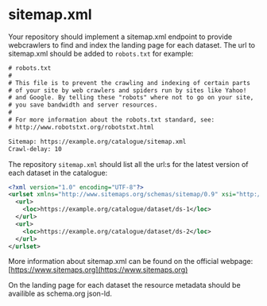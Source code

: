 # sitemap.xml

Your repository should implement a sitemap.xml endpoint to provide webcrawlers to find and index the landing page for each dataset. The url to sitemap.xml should be added to `robots.txt` for example:

```txt
# robots.txt
#
# This file is to prevent the crawling and indexing of certain parts
# of your site by web crawlers and spiders run by sites like Yahoo!
# and Google. By telling these "robots" where not to go on your site,
# you save bandwidth and server resources.
#
# For more information about the robots.txt standard, see:
# http://www.robotstxt.org/robotstxt.html

Sitemap: https://example.org/catalogue/sitemap.xml
Crawl-delay: 10
```

The repository `sitemap.xml` should list all the url:s for the latest version of each dataset in the catalogue:

```xml
<?xml version="1.0" encoding="UTF-8"?>
<urlset xmlns="http://www.sitemaps.org/schemas/sitemap/0.9" xsi="http://www.w3.org/2001/XMLSchema-instance" schemaLocation="http://www.sitemaps.org/schemas/sitemap/0.9 http://www.sitemaps.org/schemas/sitemap/0.9/sitemap.xsd">
  <url>
    <loc>https://example.org/catalogue/dataset/ds-1</loc>
  </url>
  <url>
    <loc>https://example.org/catalogue/dataset/ds-2</loc>
  </url>
</urlset>
```

More information about sitemap.xml can be found on the official webpage: [https://www.sitemaps.org](https://www.sitemaps.org)

On the landing page for each dataset the resource metadata should be availible as schema.org json-ld.